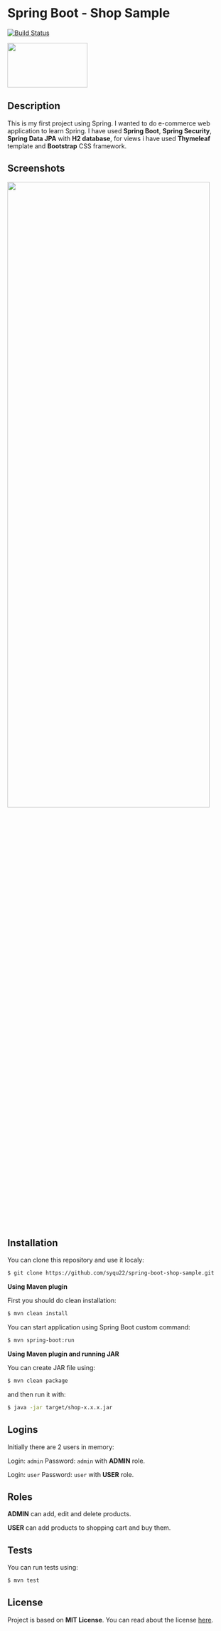 # **Spring Boot - Shop Sample**
[![Build Status](https://travis-ci.org/syqu22/spring-boot-shop-sample.svg?branch=master)](https://travis-ci.org/syqu22/spring-boot-shop-sample)

<img src="src/main/resources/static/images/brand.png" height=100px width=180>

## Description

This is my first project using Spring. I wanted to do e-commerce web application to learn Spring. I have used **Spring Boot**, **Spring Security**, **Spring Data JPA** with **H2 database**, for views i have used **Thymeleaf** template and **Bootstrap** CSS framework.

## Screenshots

<img src="src/main/resources/static/images/example1.PNG" height=60% width=95%>

## Installation

You can clone this repository and use it localy:
```sh
$ git clone https://github.com/syqu22/spring-boot-shop-sample.git
```

**Using Maven plugin**

First you should do clean installation:
```sh
$ mvn clean install
```
You can start application using Spring Boot custom command:
```sh
$ mvn spring-boot:run
```

**Using Maven plugin and running JAR**

You can create JAR file using:
```sh
$ mvn clean package
```
and then run it with:
```sh
$ java -jar target/shop-x.x.x.jar
```

## Logins

Initially there are 2 users in memory:

Login: ```admin``` Password: ```admin``` with **ADMIN** role.

Login: ```user``` Password: ```user``` with **USER** role.

## Roles

**ADMIN** can add, edit and delete products.

**USER** can add products to shopping cart and buy them.

## Tests


You can run tests using:
```sh
$ mvn test
```

## License

Project is based on **MIT License**. You can read about the license <a href="LICENSE">here</a>.
